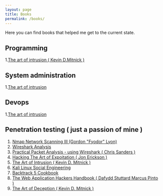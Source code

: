```yaml
---
layout: page
title: Books 
permalink: /books/
---
```


Here you can find books that helped me get to the current state.


<div class="divider"></div>


## Programming

1.<a href="../books/art.pdf">The art of intrusion ( Kevin D.Mitnick ) </a>


<div class="divider"></div>


## System administration

1.<a href="../art.pdf">The art of intrusion</a>

<div class="divider"></div>


## Devops

1.<a href="../art.pdf">The art of intrusion</a>

<div class="divider"></div>


## Penetration testing ( just a passion of mine )

1. <a href="../books/hack/nmap_network_discovery_iii.pdf">Nmap Network Scanning III (Gordon "Fyodor" Lyon) </a>
2. <a href="../books/hack/wireshark_analysis.pdf">Wireshark Analysis</a>
3. <a href="../books/hack/wireshark_practical_analysis.pdf">Practical Packet Analysis - using Wireshark ( Chris Sanders )</a>
4. <a href="../books/hack/hacking-the-art-of-exploitation.pdf">Hacking The Art of Expoitation ( Jon Erickson ) </a>
5. <a href="../books/hack/the_art_of_intrusion.pdf">The Art of Intrusion ( Kevin D. Mitnick ) </a>
6. <a href="../books/hack/kali_linux_social_engineering.pdf">Kali Linux Social Engineering</a>
7. <a href="../books/hack/backtrack_5_cookbook.pdf">Backtrack 5 Cookbook</a>
8. <a href="../books/hack/the-web-application-hackers-handbook.pdf">The Web Application Hackers Handbook ( Dafydd Stuttard 
Marcus Pinto ) </a>
9. <a href="../books/hack/mitnick.pdf">The Art of Deception ( Kevin D. Mitnick )</a>

<div class="divider"></div>



 
